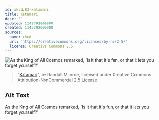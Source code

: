 ```yaml
---
id: xkcd.83-katamari
title: Katamari
desc: ''
updated: 1143792000000
created: 1143792000000
sources:
  name: xkcd
  url: 'https://creativecommons.org/licenses/by-nc/2.5/'
  license: Creative Commons 2.5
---
```

![As the King of All Cosmos remarked, 'Is it that it's fun, or that it lets you forget yourself?'](https://imgs.xkcd.com/comics/katamari.jpg)
> "[Katamari](https://xkcd.com/83/)", by Randall Munroe, licensed under Creative Commons Attribution-NonCommercial 2.5 License

## Alt Text
As the King of All Cosmos remarked, 'Is it that it's fun, or that it lets you forget yourself?'

